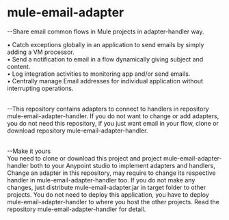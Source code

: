 # mule-email-adapter

--Share email common flows in Mule projects in adapter-handler way.<br/>

•	Catch exceptions globally in an application to send emails by simply adding a VM processor. <br/>
•	Send a notification to email in a flow dynamically giving subject and content. <br/>
•	Log integration activities to monitoring app and/or send emails. <br/>
•	Centrally manage Email addresses for individual application without interrupting operations. <br/><br/>

--This repository contains adapters to connect to handlers in repository mule-email-adapter-handler.
If you do not want to change or add adapters, you do not need this repository, if you just want email in your flow, clone or download repository 
mule-email-adapter-handler.<br/><br/>

--Make it yours<br/>
You need to clone or download this project and project mule-email-adapter-handler both to your Anypoint studio to implement adapters and handlers, Change an adapter in this repository, may require to change its respective handler in mule-email-adapter-handler too. If you do not make any changes, just distribute mule-email-adapter.jar in target folder to other projects. You do not need to deploy this application, you have to deploy mule-email-adapter-handler to where you host the other projects. Read the repository mule-email-adapter-handler for detail.
